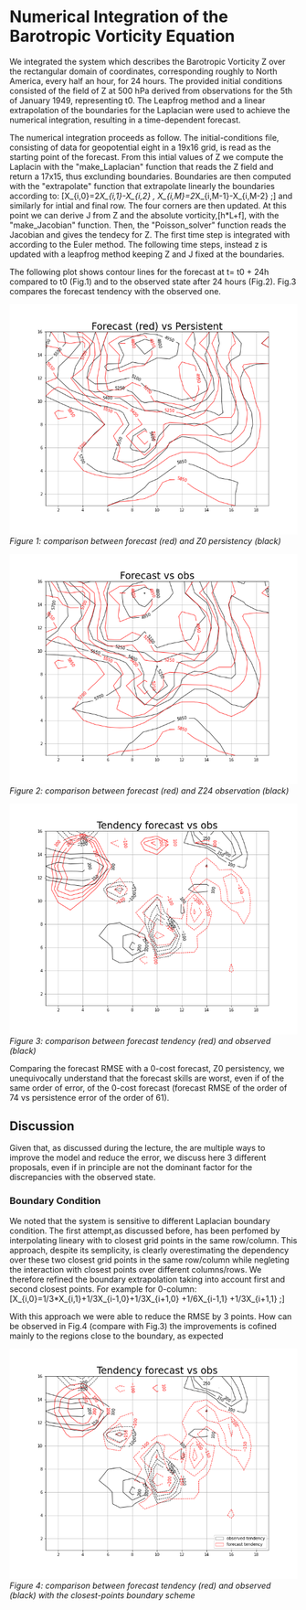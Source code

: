 # Numerical Integration of the Barotropic Vorticity Equation

We integrated the system which describes the Barotropic Vorticity Z over the rectangular domain of coordinates, corresponding roughly to North America, every half an hour, for 24 hours.
The provided initial conditions consisted of the field of Z at 500 hPa derived from observations for the 5th of January 1949, representing t0.
The Leapfrog method and a linear extrapolation of the boundaries for the Laplacian were used to achieve the numerical integration, resulting in a time-dependent forecast.

The numerical integration proceeds as follow. 
The initial-conditions file, consisting of data for geopotential eight in a 19x16 grid, is read as the starting point of the forecast. From this intial values of Z we compute the Laplacin with the "make_Laplacian" function that reads the Z field and return a 17x15, thus exclunding boundaries. Boundaries are then computed with the "extrapolate" function that extrapolate linearly the boundaries according to:
\[X_{i,0}=2*X_{i,1}-X_{i,2} ,
X_{i,M}=2*X_{i,M-1}-X_{i,M-2} ;\]
and similarly for intial and final row. The four corners are then updated.
At this point we can derive J from Z and the absolute vorticity,\[h*L+f], with the "make_Jacobian" function. Then, the "Poisson_solver" function reads the Jacobian and gives the tendecy for Z. The first time step is integrated with according to the Euler method. The following time steps, instead z is updated with a leapfrog method keeping Z and J fixed at the boundaries. 


The following plot shows contour lines for the forecast at t= t0 + 24h compared to t0 (Fig.1) and to the observed state after 24 hours (Fig.2). Fig.3 compares the forecast tendency with the observed one. 

![Figure 1](forecast.png) 
*Figure 1: comparison between forecast (red) and Z0 persistency (black)*

![](analysis.png)
*Figure 2: comparison between forecast (red) and Z24 observation (black)*

![](tendency.png)
*Figure 3: comparison between forecast tendency (red) and observed (black)*

Comparing the forecast RMSE with a 0-cost forecast, Z0 persistency, we unequivocally understand that the forecast skills are worst, even if of the same order of error, of the 0-cost forecast (forecast RMSE of the order of 74 vs persistence error of the order of 61).

## Discussion
Given that, as discussed during the lecture, the are multiple ways to improve the model and reduce the error, we discuss here 3 different proposals, even if in principle are not the dominant factor for the discrepancies with the observed state.

### Boundary Condition
We noted that the system is sensitive to different Laplacian boundary condition. The first attempt,as discussed before, has been perfomed by interpolating lineary with to closest grid points in the same row/column. This approach, despite its semplicity, is clearly overestimating the dependency over these two closest grid points in the same row/column while negleting the interaction with closest points over different columns/rows. We therefore refined the boundary extrapolation taking into account first and second closest points. For example for 0-column:
\[X_{i,0}=1/3*X_{i,1}+1/3X_{i-1,0}+1/3X_{i+1,0} +1/6X_{i-1,1} +1/3X_{i+1,1}  ;\]

With this approach we were able to reduce the RMSE by 3 points. How can be observed in Fig.4 (compare with Fig.3) the improvements is cofined mainly to the regions close to the boundary, as expected
   
![Figure 1](tendency1.png) 
*Figure 4: comparison between forecast tendency (red) and observed (black) with the closest-points boundary scheme*
